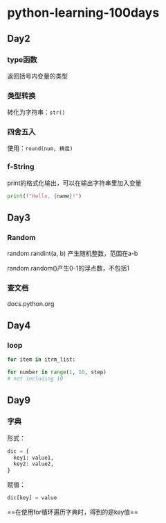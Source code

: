 # python-learning-100days

## Day2

### type函数

返回括号内变量的类型

### 类型转换

转化为字符串：`str()`

### 四舍五入

使用：`round(num, 精度)`

### f-String

print的格式化输出，可以在输出字符串里加入变量

```python
print(f"Hello, {name}!")
```



## Day3

### Random

random.randint(a, b) 产生随机整数，范围在a-b

random.random()产生0-1的浮点数，不包括1

### 查文档

docs.python.org



## Day4

### loop

```python
for item in itrm_list:
```

```python
for number in range(1, 10, step)
# not including 10
```

## Day9

### 字典

形式：

```python
dic = {
  key1: value1,
  key2: value2,
}
```

赋值：

```python
dic[key] = value
```

==在使用for循环遍历字典时，得到的是key值==
